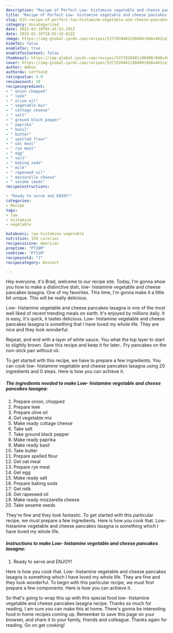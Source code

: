 ```yaml
---
description: "Recipe of Perfect Low- histamine vegetable and cheese pancakes lasagna"
title: "Recipe of Perfect Low- histamine vegetable and cheese pancakes lasagna"
slug: 615-recipe-of-perfect-low-histamine-vegetable-and-cheese-pancakes-lasagna
category: Uncategorized
date: 2022-03-10T03:43:53.291Z
date: 2023-01-16T18:02:24.812Z
image: https://img-global.cpcdn.com/recipes/5371939481190400/680x482cq70/low-histamine-vegetable-and-cheese-pancakes-lasagna-recipe-main-photo.jpg
hideToc: false
enableToc: true
enableTocContent: false
thumbnail: https://img-global.cpcdn.com/recipes/5371939481190400/680x482cq70/low-histamine-vegetable-and-cheese-pancakes-lasagna-recipe-main-photo.jpg
cover: https://img-global.cpcdn.com/recipes/5371939481190400/680x482cq70/low-histamine-vegetable-and-cheese-pancakes-lasagna-recipe-main-photo.jpg
author: Admin
authorAv: notfound
ratingvalue: 4.9
reviewcount: 18
recipeingredient:
- " onion chopped"
- " leek"
- " olive oil"
- " vegetable mix"
- " cottage cheese"
- " salt"
- " ground black pepper"
- " paprika"
- " basil"
- " butter"
- " spelled flour"
- " oat meal"
- " rye meal"
- " egg"
- " salt"
- " baking soda"
- " milk"
- " rapeseed oil"
- " mozzarella cheese"
- " sesame seeds"
recipeinstructions:

- "Ready to serve and ENJOY!"
categories:
- Recipe
tags:
- low
- histamine
- vegetable

katakunci: low histamine vegetable 
nutrition: 159 calories
recipecuisine: American
preptime: "PT28M"
cooktime: "PT31M"
recipeyield: "1"
recipecategory: Dessert

---
```



Hey everyone, it's Brad, welcome to our recipe site. Today, I'm gonna show you how to make a distinctive dish, low- histamine vegetable and cheese pancakes lasagna. One of my favorites. This time, I'm gonna make it a little bit unique. This will be really delicious.

Low- histamine vegetable and cheese pancakes lasagna is one of the most well liked of recent trending meals on earth. It's enjoyed by millions daily. It is easy, it's quick, it tastes delicious. Low- histamine vegetable and cheese pancakes lasagna is something that I have loved my whole life. They are nice and they look wonderful.

Repeat, and end with a layer of white sauce. You what the top layer to start to slightly brown. Save this recipe and keep it for later.. Fry pancakes on the non-stick pan without oil.


To get started with this recipe, we have to prepare a few ingredients. You can cook low- histamine vegetable and cheese pancakes lasagna using 20 ingredients and 0 steps. Here is how you can achieve it.

<!--inarticleads1-->

##### The ingredients needed to make Low- histamine vegetable and cheese pancakes lasagna:

1. Prepare  onion, chopped
1. Prepare  leek
1. Prepare  olive oil
1. Get  vegetable mix
1. Make ready  cottage cheese
1. Take  salt
1. Take  ground black pepper
1. Make ready  paprika
1. Make ready  basil
1. Take  butter
1. Prepare  spelled flour
1. Get  oat meal
1. Prepare  rye meal
1. Get  egg
1. Make ready  salt
1. Prepare  baking soda
1. Get  milk
1. Get  rapeseed oil
1. Make ready  mozzarella cheese
1. Take  sesame seeds


They&#39;re fine and they look fantastic. To get started with this particular recipe, we must prepare a few ingredients. Here is how you cook that. Low- histamine vegetable and cheese pancakes lasagna is something which I have loved my whole life. 

<!--inarticleads2-->

##### Instructions to make Low- histamine vegetable and cheese pancakes lasagna:


1. Ready to serve and ENJOY!

Here is how you cook that. Low- histamine vegetable and cheese pancakes lasagna is something which I have loved my whole life. They are fine and they look wonderful. To begin with this particular recipe, we must first prepare a few components. Here is how you can achieve it. 

So that's going to wrap this up with this special food low- histamine vegetable and cheese pancakes lasagna recipe. Thanks so much for reading. I am sure you can make this at home. There's gonna be interesting food in home recipes coming up. Remember to save this page on your browser, and share it to your family, friends and colleague. Thanks again for reading. Go on get cooking!
